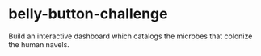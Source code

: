 # belly-button-challenge
Build an interactive dashboard which catalogs the microbes that colonize the human navels.
